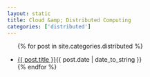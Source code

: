```yaml
---
layout: static
title: Cloud &amp; Distributed Computing
categories: ['distributed']
---
```



<ul id="archive">

{% for post in site.categories.distributed %}
<li><a href="{{ post.url }}">{{ post.title }}</a><abbr>{{ post.date | date_to_string }}</abbr></li>
{% endfor %}
</ul>